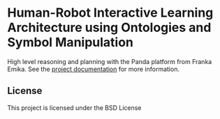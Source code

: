 # Human-Robot Interactive Learning Architecture using Ontologies and Symbol Manipulation

High level reasoning and planning with the Panda platform from Franka Emika. See the [project documentation](https://human-robot-interactive-learning.readthedocs.io/en/latest/) for more information.

## License

This project is licensed under the BSD License
